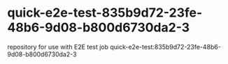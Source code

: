 # quick-e2e-test-835b9d72-23fe-48b6-9d08-b800d6730da2-3
repository for use with E2E test job quick-e2e-test:835b9d72-23fe-48b6-9d08-b800d6730da2-3
